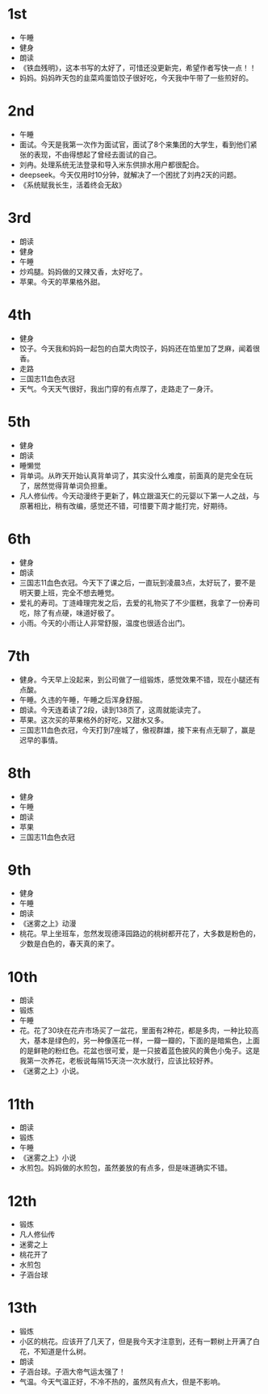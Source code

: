 # 1st
- 午睡
- 健身
- 朗读
- 《铁血残明》，这本书写的太好了，可惜还没更新完，希望作者写快一点！！
- 妈妈。妈妈昨天包的韭菜鸡蛋馅饺子很好吃，今天我中午带了一些煎好的。

# 2nd
- 午睡
- 面试。今天是我第一次作为面试官，面试了8个来集团的大学生，看到他们紧张的表现，不由得想起了曾经去面试的自己。
- 刘冉。处理系统无法登录和导入米东供排水用户都很配合。
- deepseek。今天仅用时10分钟，就解决了一个困扰了刘冉2天的问题。
- 《系统赋我长生，活着终会无敌》

# 3rd
- 朗读
- 健身
- 午睡
- 炒鸡腿。妈妈做的又辣又香，太好吃了。
- 苹果。今天的苹果格外甜。

# 4th
- 健身
- 饺子。今天我和妈妈一起包的白菜大肉饺子，妈妈还在馅里加了芝麻，闻着很香。
- 走路
- 三国志11血色衣冠
- 天气。今天天气很好，我出门穿的有点厚了，走路走了一身汗。

# 5th
- 健身
- 朗读
- 睡懒觉
- 背单词。从昨天开始认真背单词了，其实没什么难度，前面真的是完全在玩了，居然觉得背单词负担重。
- 凡人修仙传。今天动漫终于更新了，韩立跟温天仁的元婴以下第一人之战，与原著相比，稍有改编，感觉还不错，可惜要下周才能打完，好期待。

# 6th
- 健身
- 朗读
- 三国志11血色衣冠。今天下了课之后，一直玩到凌晨3点，太好玩了，要不是明天要上班，完全不想去睡觉。
- 爱礼的寿司。丁涟峰理完发之后，去爱的礼物买了不少蛋糕，我拿了一份寿司吃，除了有点硬，味道好极了。
- 小雨。今天的小雨让人非常舒服，温度也很适合出门。

# 7th
- 健身。今天早上没起来，到公司做了一组锻炼，感觉效果不错，现在小腿还有点酸。
- 午睡。久违的午睡，午睡之后浑身舒服。
- 朗读。今天连着读了2段，读到138页了，这周就能读完了。
- 苹果。这次买的苹果格外的好吃，又甜水又多。
- 三国志11血色衣冠，今天打到7座城了，傲视群雄，接下来有点无聊了，赢是迟早的事情。

# 8th
- 健身
- 午睡
- 朗读
- 苹果
- 三国志11血色衣冠

# 9th
- 健身
- 午睡
- 朗读
- 《迷雾之上》动漫
- 桃花。早上坐班车，忽然发现德泽园路边的桃树都开花了，大多数是粉色的，少数是白色的，春天真的来了。

# 10th
- 朗读
- 锻炼
- 午睡
- 花。花了30块在花卉市场买了一盆花，里面有2种花，都是多肉，一种比较高大，基本是绿色的，另一种像莲花一样，一瓣一瓣的，下面的是暗紫色，上面的是鲜艳的粉红色。花盆也很可爱，是一只披着蓝色披风的黄色小兔子。这是我第一次养花，老板说每隔15天浇一次水就行，应该比较好养。
- 《迷雾之上》小说。

# 11th
- 朗读
- 锻炼
- 午睡
- 《迷雾之上》小说
- 水煎包。妈妈做的水煎包，虽然姜放的有点多，但是味道确实不错。

# 12th
- 锻炼
- 凡人修仙传
- 迷雾之上
- 桃花开了
- 水煎包
- 子涵台球

# 13th
- 锻炼
- 小区的桃花。应该开了几天了，但是我今天才注意到，还有一颗树上开满了白花，不知道是什么树。
- 朗读
- 子涵台球。子涵大帝气运太强了！
- 气温。今天气温正好，不冷不热的，虽然风有点大，但是不影响。
